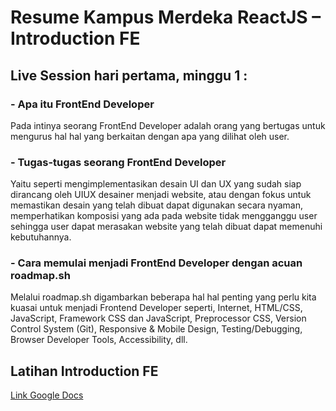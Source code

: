 # Resume Kampus Merdeka ReactJS – Introduction FE

## Live Session hari pertama, minggu 1 :
### - Apa itu FrontEnd Developer

Pada intinya seorang FrontEnd Developer adalah orang yang bertugas untuk mengurus hal hal yang berkaitan dengan apa yang dilihat oleh user.

### - Tugas-tugas seorang FrontEnd Developer

Yaitu seperti mengimplementasikan desain UI dan UX yang sudah siap dirancang oleh UIUX desainer menjadi website, atau dengan fokus untuk memastikan desain yang telah dibuat dapat digunakan secara nyaman, memperhatikan komposisi yang ada pada website tidak mengganggu user sehingga user dapat merasakan website yang telah dibuat dapat memenuhi kebutuhannya. 

### - Cara memulai menjadi FrontEnd Developer dengan acuan roadmap.sh

Melalui roadmap.sh digambarkan beberapa hal hal penting yang perlu kita kuasai untuk menjadi Frontend Developer seperti, Internet, HTML/CSS, JavaScript, Framework CSS dan JavaScript, Preprocessor CSS, Version Control System (Git), Responsive & Mobile Design, Testing/Debugging, Browser Developer Tools, Accessibility, dll.

## Latihan Introduction FE
[Link Google Docs](https://docs.google.com/document/d/1xs_YgfKegVJF3Y-AqPEkRJK_YNyhwYCd9g09HN1qPDk/edit?usp=sharing)

